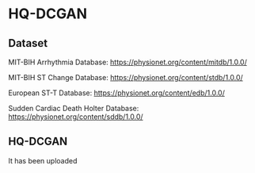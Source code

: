 # HQ-DCGAN
## Dataset
MIT-BIH Arrhythmia Database: https://physionet.org/content/mitdb/1.0.0/

MIT-BIH ST Change Database: https://physionet.org/content/stdb/1.0.0/

European ST-T Database: https://physionet.org/content/edb/1.0.0/

Sudden Cardiac Death Holter Database: https://physionet.org/content/sddb/1.0.0/

## HQ-DCGAN
It has been uploaded
